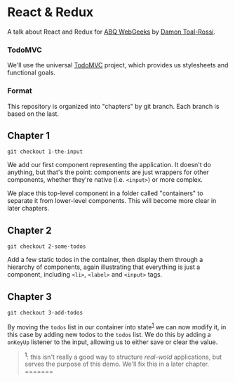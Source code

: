 # React & Redux
A talk about React and Redux for [ABQ WebGeeks](http://abqwebgeeks.org) by [Damon Toal-Rossi](http://github.com/orbiteleven).

### TodoMVC
We'll use the universal [TodoMVC](http://todomvc.com) project, which provides us stylesheets and functional goals.

### Format
This repository is organized into "chapters" by git branch. Each branch is based on the last.

## Chapter 1
```
git checkout 1-the-input
```
We add our first component representing the application. It doesn't do anything, but that's the point: components are just wrappers for
other components, whether they're native (i.e. `<input>`) or more complex.

We place this top-level component in a folder called "containers" to separate it from lower-level components. This will become more clear
in later chapters.

## Chapter 2
```
git checkout 2-some-todos
```
Add a few static todos in the container, then display them through a hierarchy of components, again illustrating that everything is just a
component, including `<li>`, `<label>` and `<input>` tags.

## Chapter 3
```
git checkout 3-add-todos
```
By moving the `todos` list in our container into state<sup>[1](#state-warning)</sup> we can now modify it, in this case by adding new todos
to the `todos` list. We do this by adding a `onKeyUp` listener to the input, allowing us to either save or clear the value.

> <sup><a name="#state-warning">1</a></sup>: this isn't really a good way to structure *real-wold* applications, but serves the purpose of
this demo. We'll fix this in a later chapter.
=======
